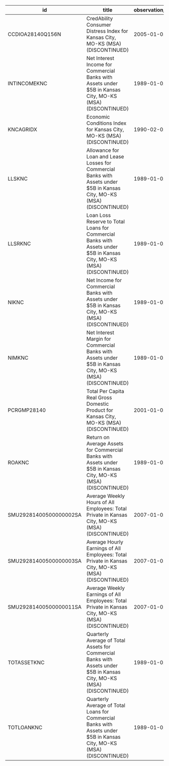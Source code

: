 | id                     | title                                                                                                                     | observation_start   | observation_end   |
|------------------------|---------------------------------------------------------------------------------------------------------------------------|---------------------|-------------------|
| CCDIOA28140Q156N       | CredAbility Consumer Distress Index for Kansas City, MO-KS (MSA) (DISCONTINUED)                                           | 2005-01-01          | 2013-01-01        |
| INTINCOMEKNC           | Net Interest Income for Commercial Banks with Assets under $5B in Kansas City, MO-KS (MSA) (DISCONTINUED)                 | 1989-01-01          | 2020-07-01        |
| KNCAGRIDX              | Economic Conditions Index for Kansas City, MO-KS (MSA) (DISCONTINUED)                                                     | 1990-02-01          | 2019-12-01        |
| LLSKNC                 | Allowance for Loan and Lease Losses for Commercial Banks with Assets under $5B in Kansas City, MO-KS (MSA) (DISCONTINUED) | 1989-01-01          | 2020-07-01        |
| LLSRKNC                | Loan Loss Reserve to Total Loans for Commercial Banks with Assets under $5B in Kansas City, MO-KS (MSA) (DISCONTINUED)    | 1989-01-01          | 2020-07-01        |
| NIKNC                  | Net Income for Commercial Banks with Assets under $5B in Kansas City, MO-KS (MSA) (DISCONTINUED)                          | 1989-01-01          | 2020-07-01        |
| NIMKNC                 | Net Interest Margin for Commercial Banks with Assets under $5B in Kansas City, MO-KS (MSA) (DISCONTINUED)                 | 1989-01-01          | 2020-07-01        |
| PCRGMP28140            | Total Per Capita Real Gross Domestic Product for Kansas City, MO-KS (MSA) (DISCONTINUED)                                  | 2001-01-01          | 2017-01-01        |
| ROAKNC                 | Return on Average Assets for Commercial Banks with Assets under $5B in Kansas City, MO-KS (MSA) (DISCONTINUED)            | 1989-01-01          | 2020-07-01        |
| SMU29281400500000002SA | Average Weekly Hours of All Employees: Total Private in Kansas City, MO-KS (MSA) (DISCONTINUED)                           | 2007-01-01          | 2022-03-01        |
| SMU29281400500000003SA | Average Hourly Earnings of All Employees: Total Private in Kansas City, MO-KS (MSA) (DISCONTINUED)                        | 2007-01-01          | 2022-03-01        |
| SMU29281400500000011SA | Average Weekly Earnings of All Employees: Total Private in Kansas City, MO-KS (MSA) (DISCONTINUED)                        | 2007-01-01          | 2022-03-01        |
| TOTASSETKNC            | Quarterly Average of Total Assets for Commercial Banks with Assets under $5B in Kansas City, MO-KS (MSA) (DISCONTINUED)   | 1989-01-01          | 2020-07-01        |
| TOTLOANKNC             | Quarterly Average of Total Loans for Commercial Banks with Assets under $5B in Kansas City, MO-KS (MSA) (DISCONTINUED)    | 1989-01-01          | 2020-07-01        |